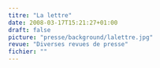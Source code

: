 ```yaml
---
titre: "La lettre"
date: 2008-03-17T15:21:27+01:00
draft: false
picture: "presse/background/lalettre.jpg"
revue: "Diverses revues de presse"  
fichier: ""
---
```

